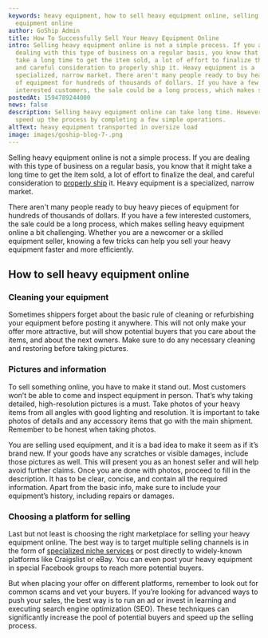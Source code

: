 ```yaml
---
keywords: heavy equipment, how to sell heavy equipment online, selling heavy
  equipment online
author: GoShip Admin
title: How To Successfully Sell Your Heavy Equipment Online
intro: Selling heavy equipment online is not a simple process. If you are
  dealing with this type of business on a regular basis, you know that it might
  take a long time to get the item sold, a lot of effort to finalize the deal,
  and careful consideration to properly ship it. Heavy equipment is a
  specialized, narrow market. There aren't many people ready to buy heavy pieces
  of equipment for hundreds of thousands of dollars. If you have a few
  interested customers, the sale could be a long process, which makes sellin
postedAt: 1594789244000
news: false
description: Selling heavy equipment online can take long time. However, you can
  speed up the process by completing a few simple operations.
altText: heavy equipment transported in oversize load
image: images/goship-blog-7-.png
---
```

Selling heavy equipment online is not a simple process. If you are dealing with this type of business on a regular basis, you know that it might take a long time to get the item sold, a lot of effort to finalize the deal, and careful consideration to [properly ship](https://www.goship.com/blog/how-do-you-ship-heavy-equipment/) it. Heavy equipment is a specialized, narrow market. 

There aren't many people ready to buy heavy pieces of equipment for hundreds of thousands of dollars. If you have a few interested customers, the sale could be a long process, which makes selling heavy equipment online a bit challenging. Whether you are a newcomer or a skilled equipment seller, knowing a few tricks can help you sell your heavy equipment faster and more efficiently.

## How to sell heavy equipment online

### Cleaning your equipment

Sometimes shippers forget about the basic rule of cleaning or refurbishing your equipment before posting it anywhere. This will not only make your offer more attractive, but will show potential buyers that you care about the items, and about the next owners. Make sure to do any necessary cleaning and restoring before taking pictures.

### Pictures and information

To sell something online, you have to make it stand out. Most customers won’t be able to come and inspect equipment in person. That’s why taking detailed, high-resolution pictures is a must. Take photos of your heavy items from all angles with good lighting and resolution. It is important to take photos of details and any accessory items that go with the main shipment. Remember to be honest when taking photos. 

You are selling used equipment, and it is a bad idea to make it seem as if it’s brand new. If your goods have any scratches or visible damages, include those pictures as well. This will present you as an honest seller and will help avoid further claims. Once you are done with photos, proceed to fill in the description. It has to be clear, concise, and contain all the required information. Apart from the basic info, make sure to include your equipment’s history, including repairs or damages.

### Choosing a platform for selling

Last but not least is choosing the right marketplace for selling your heavy equipment online. The best way is to target multiple selling channels is in the form of [specialized niche services](https://www.equipmenttrader.com/) or post directly to widely-known platforms like Craigslist or eBay. You can even post your heavy equipment in special Facebook groups to reach more potential buyers. 

But when placing your offer on different platforms, remember to look out for common scams and vet your buyers. If you’re looking for advanced ways to push your sales, the best way is to run an ad or invest in learning and executing search engine optimization (SEO). These techniques can significantly increase the pool of potential buyers and speed up the selling process.